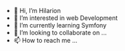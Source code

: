 - 👋 Hi, I’m Hilarion
- 👀 I’m interested in web Development
- 🌱 I’m currently learning Symfony
- 💞️ I’m looking to collaborate on ...
- 📫 How to reach me ...

<!---
Tsiory0901/Tsiory0901 is a ✨ special ✨ repository because its `README.md` (this file) appears on your GitHub profile.
You can click the Preview link to take a look at your changes.
--->
